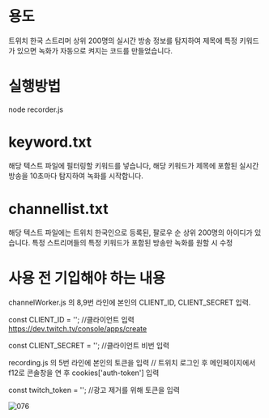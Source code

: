 # 용도
트위치 한국 스트리머 상위 200명의 실시간 방송 정보를 탐지하여 제목에 특정 키워드가 있으면 녹화가 자동으로 켜지는 코드를 만들었습니다.

# 실행방법

node recorder.js

# keyword.txt

해당 텍스트 파일에 필터링할 키워드를 넣습니다, 해당 키워드가 제목에 포함된 실시간 방송을 10초마다 탐지하여 녹화를 시작합니다.

# channellist.txt

해당 텍스트 파일에는 트위치 한국인으로 등록된, 팔로우 순 상위 200명의 아이디가 있습니다. 특정 스트리머들의 특정 키워드가 포함된 방송만 녹화를 원할 시 수정

# 사용 전 기입해야 하는 내용

channelWorker.js 의 8,9번 라인에 본인의 CLIENT_ID, CLIENT_SECRET 입력.

const CLIENT_ID = ''; //클라이언트 입력 https://dev.twitch.tv/console/apps/create

const CLIENT_SECRET = ''; //클라이언트 비번 입력

recording.js 의 5번 라인에 본인의 토큰을 입력  // 트위치 로그인 후 메인페이지에서 f12로 콘솔창을 연 후 cookies['auth-token'] 입력

const twitch_token = ''; //광고 제거를 위해 토큰을 입력


![076](https://user-images.githubusercontent.com/126817745/222532986-795deed4-0628-4a86-ab6a-6d56357a16e1.png)
